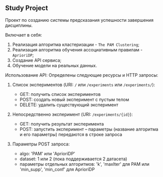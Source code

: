 ## Study Project

Проект по созданию системы предсказания успешности завершения дисциплины.

Включает в себя:
1. Реализация алгоритма кластеризации - `The PAM Clustering`;
2. Реализация алгоритма обучения ассоциативным правилам - `AprioriDP`;
3. Создание API сервиса;
4. Обучение модели на реальных данных.

Использование API:
Определены следующие ресурсы и HTTP запросы:
1.	Список экспериментов (URI: `/` или `/experiments` или `/experiments/`):
	- GET: получить список экспериментов
    - POST: создать новый эксперимент с пустым телом
    - DELETE: удалить существующий эксперимент
2.	Непосредственно эксперимент (URI: `/experiments/{id}`):
    - GET: получить результат эксперимента
    - POST: запустить эксперимент – параметры (название алгоритма и его параметры) передаются в строке запроса

3.  Параметры POST запроса:
    - algo: 'PAM' или 'AprioriDP'
    - dataset: 1 или 2 (пока поддерживается 2 датасета)
    - параметры отдельных алгоритмов: 'k', 'maxIter' для PAM или 'min_supp', 'min_conf' для AprioriDP
